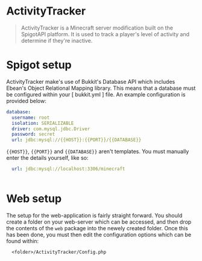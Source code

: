 # ActivityTracker

> ActivityTracker is a Minecraft server modification built on the SpigotAPI platform. It is used to track a player's level of activity and determine if they're inactive.

# Spigot setup

ActivityTracker make's use of Bukkit's Database API which includes Ebean's Object Relational Mapping library.
This means that a database must be configured within your [ bukkit.yml ] file.
An example configuration is provided below:
```yaml
database:
  username: root
  isolation: SERIALIZABLE
  driver: com.mysql.jdbc.Driver
  password: secret
  url: jdbc:mysql://{{HOST}}:{{PORT}}/{{DATABASE}}
```
  `{{HOST}}`, `{{PORT}}` and `{{DATABASE}}` aren't templates. 
  You must manually enter the details yourself, like so:
```yaml
  url: jdbc:mysql://localhost:3306/minecraft
 
```

# Web setup

The setup for the web-application is fairly straight forward. You should create a folder on your web-server which can be accessed, and then drop the contents of the ```web``` package into the newely created folder.
Once this has been done, you must then edit the configuration options which can be found within:
```
  <folder>/ActivityTracker/Config.php
```


